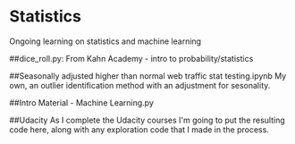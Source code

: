 # Statistics
Ongoing learning on statistics and machine learning 

##dice_roll.py:
From Kahn Academy - intro to probability/statistics

##Seasonally adjusted higher than normal web traffic stat testing.ipynb
My own, an outlier identification method with an adjustment for sesonality.

##Intro Material - Machine Learning.py


##Udacity
As I complete the Udacity courses I'm going to put the resulting code here, along with any exploration code that I made in the process. 



